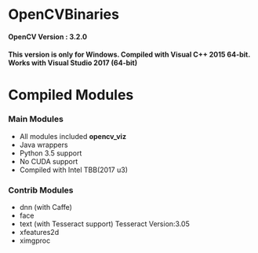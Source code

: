 # OpenCVBinaries
#### OpenCV Version : 3.2.0
#### This version is only for Windows. Compiled with Visual C++ 2015 64-bit. Works with Visual Studio 2017 (64-bit)

# Compiled Modules
### Main Modules
- All modules included **opencv_viz**
- Java wrappers
- Python 3.5 support
- No CUDA support
- Compiled with Intel TBB(2017 u3)

### Contrib Modules
- dnn (with Caffe)
- face
- text (with Tesseract support) Tesseract Version:3.05
- xfeatures2d
- ximgproc
